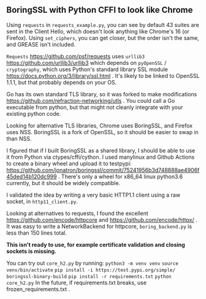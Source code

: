 ## BoringSSL with Python CFFI to look like Chrome

Using `requests` in `requests_example.py`, you can see by default 43 suites are sent in the Client Hello, which doesn't look anything like Chrome's 16 (or Firefox). Using `set_ciphers`, you can get closer, but the order isn't the same, and GREASE isn't included.

`Requests` https://github.com/psf/requests uses `urllib3` https://github.com/urllib3/urllib3 which depends on `pyOpenSSL` / `cryptography`, which uses Python's standard library SSL module https://docs.python.org/3/library/ssl.html . It's likely to be linked to OpenSSL 1.1.1, but that probably depends on your OS.

Go has its own standard TLS library, so it was forked to make modifications https://github.com/refraction-networking/utls . You could call a Go executable from python, but that might not cleanly integrate with your existing python code.

Looking for alternative TLS libraries, Chrome uses BoringSSL, and Firefox uses NSS. BoringSSL is a fork of OpenSSL, so it should be easier to swap in than NSS.

I figured that if I built BoringSSL as a shared library, I should be able to use it from Python via ctypes/cffi/cython. I used manylinux and Github Actions to create a binary wheel and upload it to testpypi: https://github.com/jonatron/boringssl/commit/75241956b3d748888ae4906f45ded14b120dc999 . There's only a wheel for x86_64 linux python3.6 currently, but it should be widely compatible.

I validated the idea by writing a very basic HTTP1.1 client using a raw socket, in `http11_client.py`.

Looking at alternatives to requests, I found the excellent https://github.com/encode/httpcore and https://github.com/encode/httpx/ .
It was easy to write a NetworkBackend for httpcore, `boring_backend.py` is less than 150 lines total.

**This isn't ready to use, for example certificate validation and closing sockets is missing.**

You can try out `core_h2.py` by running:
`python3 -m venv venv`
`source venv/bin/activate`
`pip install -i https://test.pypi.org/simple/ boringssl-binary-build`
`pip install -r requirements.txt`
`python core_h2.py`
In the future, if requirements.txt breaks, use frozen_requirements.txt .
